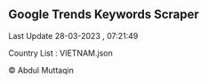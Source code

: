 

## Google Trends Keywords Scraper 
 
Last Update 28-03-2023 , 07:21:49

Country List :
VIETNAM.json



© Abdul Muttaqin 

